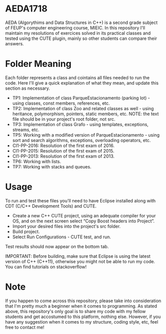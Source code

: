 # AEDA1718

AEDA (Algorythims and Data Structures in C++) is a second grade subject of FEUP's computer engineering course, MIEIC. In this repository I'll maintain my resolutions of exercices solved in its practical classes and tested using the CUTE plugin, mainly so other students can compare their answers.

# Folder Meaning

Each folder represents a class and cointains all files needed to run the code. Here I'll give a quick explanation of what they mean, and update this section as necessary.

- TP1: Implementation of class ParqueEstacionamento (parking lot) - using classes, const members, references, etc.
- TP2: Implementation of class Zoo and related classes as well - using heritance, polymorphism, pointers, static members, etc. NOTE: the text file should be in your project's root folder, not src.
- TP3: Implementation of class Grafo - using templates, exceptions, streams, etc.
- TP5: Working with a modified version of ParqueEstacionamento - using sort and search algorithms, exceptions, overloading operators, etc.
- CI1-PP-2016: Resolution of the first exam of 2016. 
- CI1-PP-2015: Resolution of the first exam of 2015.
- CI1-PP-2013: Resolution of the first exam of 2013.
- TP6: Working with lists.
- TP7: Working with stacks and queues.

# Usage

To run and test these files you'll need to have Eclipse installed along with CDT (C/C++ Development Tools) and CUTE.
- Create a new C++ CUTE project, using an adequate compiler for your OS, and on the next screen select “Copy Boost headers into Project”.
 - Import your desired files into the project's src folder.
 - Build project.
 - Select Run Configurations - CUTE test, and run.

Test results should now appear on the bottom tab.

IMPORTANT: Before building, make sure that Eclipse is using the latest version of C++ (C++11), otherwise you might not be able to run my code. You can find tutorials on stackoverflow! 

# Note

If you happen to come across this repository, please take into consideration that I'm pretty much a beginner when it comes to programming. As stated above, this repository's only goal is to share my code with my fellow students and get accostumed to this platform, nothing else. However, if you have any suggestion when it comes to my structure, coding style, etc, feel free to contact me!

